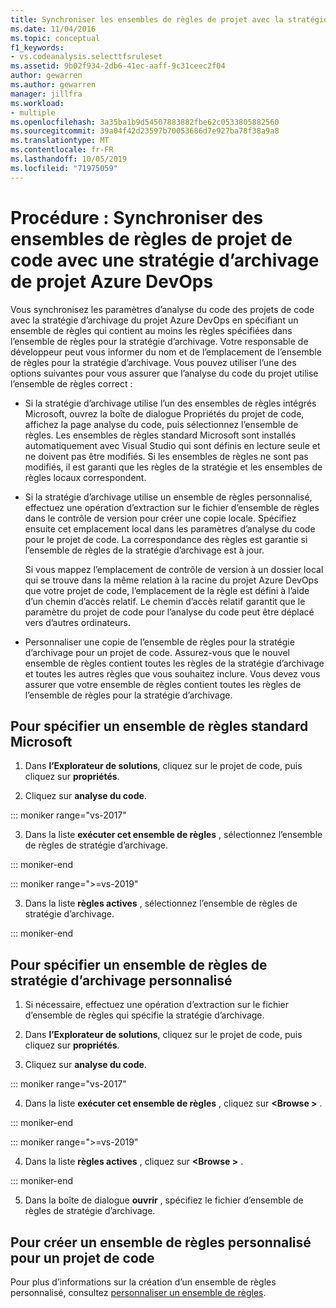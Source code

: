 ```yaml
---
title: Synchroniser les ensembles de règles de projet avec la stratégie d’archivage
ms.date: 11/04/2016
ms.topic: conceptual
f1_keywords:
- vs.codeanalysis.selecttfsruleset
ms.assetid: 9b02f934-2db6-41ec-aaff-9c31ceec2f04
author: gewarren
ms.author: gewarren
manager: jillfra
ms.workload:
- multiple
ms.openlocfilehash: 3a35ba1b9d54507883882fbe62c0533805882560
ms.sourcegitcommit: 39a04f42d23597b70053686d7e927ba78f38a9a8
ms.translationtype: MT
ms.contentlocale: fr-FR
ms.lasthandoff: 10/05/2019
ms.locfileid: "71975059"
---
```

# <a name="how-to-synchronize-code-project-rule-sets-with-an-azure-devops-project-check-in-policy"></a>Procédure : Synchroniser des ensembles de règles de projet de code avec une stratégie d’archivage de projet Azure DevOps

Vous synchronisez les paramètres d’analyse du code des projets de code avec la stratégie d’archivage du projet Azure DevOps en spécifiant un ensemble de règles qui contient au moins les règles spécifiées dans l’ensemble de règles pour la stratégie d’archivage. Votre responsable de développeur peut vous informer du nom et de l’emplacement de l’ensemble de règles pour la stratégie d’archivage. Vous pouvez utiliser l’une des options suivantes pour vous assurer que l’analyse du code du projet utilise l’ensemble de règles correct :

- Si la stratégie d’archivage utilise l’un des ensembles de règles intégrés Microsoft, ouvrez la boîte de dialogue Propriétés du projet de code, affichez la page analyse du code, puis sélectionnez l’ensemble de règles. Les ensembles de règles standard Microsoft sont installés automatiquement avec Visual Studio qui sont définis en lecture seule et ne doivent pas être modifiés. Si les ensembles de règles ne sont pas modifiés, il est garanti que les règles de la stratégie et les ensembles de règles locaux correspondent.

- Si la stratégie d’archivage utilise un ensemble de règles personnalisé, effectuez une opération d’extraction sur le fichier d’ensemble de règles dans le contrôle de version pour créer une copie locale. Spécifiez ensuite cet emplacement local dans les paramètres d’analyse du code pour le projet de code. La correspondance des règles est garantie si l’ensemble de règles de la stratégie d’archivage est à jour.

     Si vous mappez l’emplacement de contrôle de version à un dossier local qui se trouve dans la même relation à la racine du projet Azure DevOps que votre projet de code, l’emplacement de la règle est défini à l’aide d’un chemin d’accès relatif. Le chemin d’accès relatif garantit que le paramètre du projet de code pour l’analyse du code peut être déplacé vers d’autres ordinateurs.

- Personnaliser une copie de l’ensemble de règles pour la stratégie d’archivage pour un projet de code. Assurez-vous que le nouvel ensemble de règles contient toutes les règles de la stratégie d’archivage et toutes les autres règles que vous souhaitez inclure. Vous devez vous assurer que votre ensemble de règles contient toutes les règles de l’ensemble de règles pour la stratégie d’archivage.

## <a name="to-specify-a-microsoft-standard-rule-set"></a>Pour spécifier un ensemble de règles standard Microsoft

1. Dans **l’Explorateur de solutions**, cliquez sur le projet de code, puis cliquez sur **propriétés**.

2. Cliquez sur **analyse du code**.

::: moniker range="vs-2017"

3. Dans la liste **exécuter cet ensemble de règles** , sélectionnez l’ensemble de règles de stratégie d’archivage.

::: moniker-end

::: moniker range=">=vs-2019"

3. Dans la liste **règles actives** , sélectionnez l’ensemble de règles de stratégie d’archivage.

::: moniker-end

## <a name="to-specify-a-custom-check-in-policy-rule-set"></a>Pour spécifier un ensemble de règles de stratégie d’archivage personnalisé

1. Si nécessaire, effectuez une opération d’extraction sur le fichier d’ensemble de règles qui spécifie la stratégie d’archivage.

2. Dans **l’Explorateur de solutions**, cliquez sur le projet de code, puis cliquez sur **propriétés**.

3. Cliquez sur **analyse du code**.

::: moniker range="vs-2017"

4. Dans la liste **exécuter cet ensemble de règles** , cliquez sur **\<Browse >** .

::: moniker-end

::: moniker range=">=vs-2019"

4. Dans la liste **règles actives** , cliquez sur **\<Browse >** .

::: moniker-end

5. Dans la boîte de dialogue **ouvrir** , spécifiez le fichier d’ensemble de règles de stratégie d’archivage.

## <a name="to-create-a-custom-rule-set-for-a-code-project"></a>Pour créer un ensemble de règles personnalisé pour un projet de code

Pour plus d’informations sur la création d’un ensemble de règles personnalisé, consultez [personnaliser un ensemble de règles](how-to-create-a-custom-rule-set.md).

